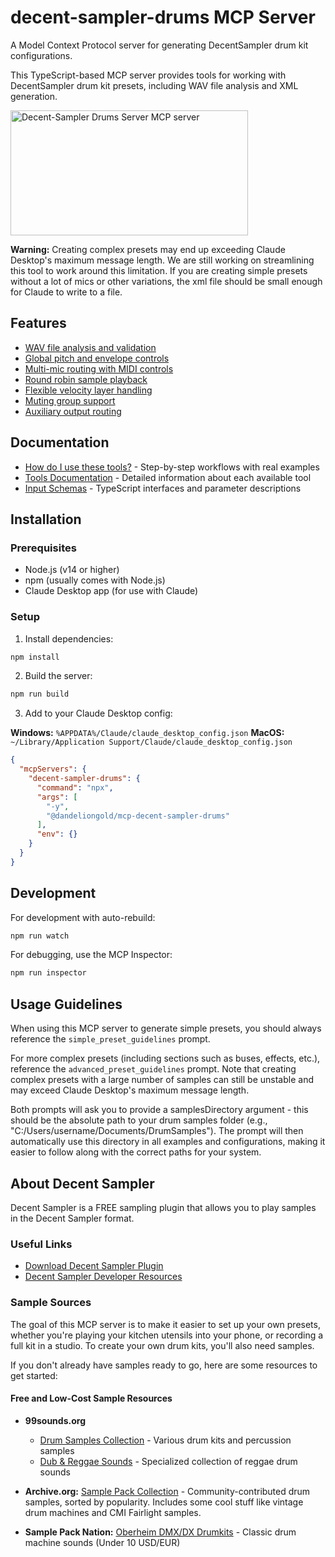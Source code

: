 # decent-sampler-drums MCP Server

A Model Context Protocol server for generating DecentSampler drum kit configurations.

This TypeScript-based MCP server provides tools for working with DecentSampler drum kit presets, including WAV file analysis and XML generation.

<a href="https://glama.ai/mcp/servers/phypkuqwcn"><img width="380" height="200" src="https://glama.ai/mcp/servers/phypkuqwcn/badge" alt="Decent-Sampler Drums Server MCP server" /></a>

**Warning:** Creating complex presets may end up exceeding Claude Desktop's maximum message length. We are still working on streamlining this tool to work around this limitation. If you are creating simple presets without a lot of mics or other variations, the xml file should be small enough for Claude to write to a file.

## Features

- [WAV file analysis and validation](docs/tools.md#analyze_wav_samples)
- [Global pitch and envelope controls](docs/tools.md#configure_drum_controls)
- [Multi-mic routing with MIDI controls](docs/tools.md#configure_mic_routing)
- [Round robin sample playback](docs/tools.md#configure_round_robin)
- [Flexible velocity layer handling](docs/schemas.md#generate_drum_groups)
- [Muting group support](docs/schemas.md#generate_drum_groups)
- [Auxiliary output routing](docs/tools.md#configure_mic_routing)

## Documentation

- [How do I use these tools?](docs/workflows.md) - Step-by-step workflows with real examples
- [Tools Documentation](docs/tools.md) - Detailed information about each available tool
- [Input Schemas](docs/schemas.md) - TypeScript interfaces and parameter descriptions

## Installation

### Prerequisites
- Node.js (v14 or higher)
- npm (usually comes with Node.js)
- Claude Desktop app (for use with Claude)

### Setup

1. Install dependencies:
```bash
npm install
```

2. Build the server:
```bash
npm run build
```

3. Add to your Claude Desktop config:

**Windows:** `%APPDATA%/Claude/claude_desktop_config.json`
**MacOS:** `~/Library/Application Support/Claude/claude_desktop_config.json`

```json
{
  "mcpServers": {
    "decent-sampler-drums": {
      "command": "npx",
      "args": [
        "-y",
        "@dandeliongold/mcp-decent-sampler-drums"
      ],
      "env": {}
    }
  }
}
```

## Development

For development with auto-rebuild:
```bash
npm run watch
```

For debugging, use the MCP Inspector:
```bash
npm run inspector
```

## Usage Guidelines

When using this MCP server to generate simple presets, you should always reference the `simple_preset_guidelines` prompt.

For more complex presets (including sections such as buses, effects, etc.), reference the `advanced_preset_guidelines` prompt. Note that creating complex presets with a large number of samples can still be unstable and may exceed Claude Desktop's maximum message length.

Both prompts will ask you to provide a samplesDirectory argument - this should be the absolute path to your drum samples folder (e.g., "C:/Users/username/Documents/DrumSamples"). The prompt will then automatically use this directory in all examples and configurations, making it easier to follow along with the correct paths for your system.

## About Decent Sampler

Decent Sampler is a FREE sampling plugin that allows you to play samples in the Decent Sampler format.

### Useful Links

- [Download Decent Sampler Plugin](https://www.decentsamples.com/product/decent-sampler-plugin/)
- [Decent Sampler Developer Resources](https://www.decentsamples.com/decent-sampler-developer-resources/)

### Sample Sources

The goal of this MCP server is to make it easier to set up your own presets, whether you're playing your kitchen utensils into your phone, or recording a full kit in a studio. To create your own drum kits, you'll also need samples.

If you don't already have samples ready to go, here are some resources to get started:

#### Free and Low-Cost Sample Resources

- **99sounds.org**
  - [Drum Samples Collection](https://99sounds.org/drum-samples/) - Various drum kits and percussion samples
  - [Dub & Reggae Sounds](https://99sounds.org/dub-reggae-sounds/) - Specialized collection of reggae drum sounds

- **Archive.org:** [Sample Pack Collection](https://archive.org/search?query=subject%3A%22Sample+Pack%22+drums&sort=-downloads) - Community-contributed drum samples, sorted by popularity. Includes some cool stuff like vintage drum machines and CMI Fairlight samples.

- **Sample Pack Nation:** [Oberheim DMX/DX Drumkits](https://samplepacknation.bandcamp.com/album/oberheim-dmx-dx-drumkits-50-sounds) - Classic drum machine sounds (Under 10 USD/EUR)
